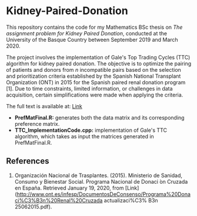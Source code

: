 # Kidney-Paired-Donation
This repository contains the code for my Mathematics BSc thesis on *The assignment problem for Kidney Paired Donation*, conducted at the University of the Basque Country between September 2019 and March 2020.

The project involves the implementation of Gale's Top Trading Cycles (TTC) algorithm for kidney paired donation. The objective is to optimize the pairing of patients and donors from *n* incompatible pairs based on the selection and prioritization criteria established by the Spanish National Transplant Organization (ONT) in 2015 for the Spanish paired renal donation program [1]. Due to time constraints, limited information, or challenges in data acquisition, certain simplifications were made when applying the criteria.

The full text is available at: [Link](https://addi.ehu.es/handle/10810/49108)


- **PrefMatFinal.R:** generates both the data matrix and its corresponding preference matrix.
- **TTC_ImplementationCode.cpp:** implementation of Gale's TTC algorithm, which takes as input the matrices generated in PrefMatFinal.R.


## References
1. Organización Nacional de Trasplantes. (2015). Ministerio de Sanidad, Consumo y Bienestar Social. Programa Nacional de Donaci ́on Cruzada en España. Retrieved January 19, 2020, from [Link](http://www.ont.es/infesp/DocumentosDeConsenso/Programa%20Donaci%C3%B3n%20Renal%20Cruzada actualizaci%C3% B3n 25062015.pdf).

